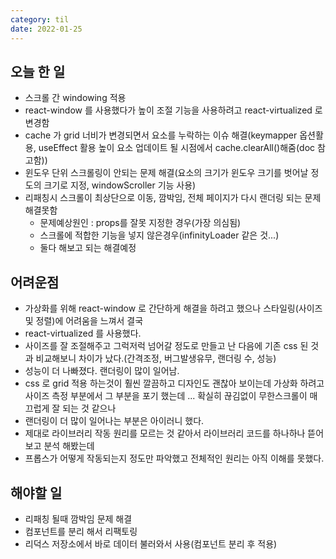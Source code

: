 ```yaml
---
category: til
date: 2022-01-25
---
```


## 오늘 한 일

- 스크롤 간 windowing 적용
- react-window 를 사용했다가 높이 조절 기능을 사용하려고 react-virtualized 로 변경함
- cache 가 grid 너비가 변경되면서 요소를 누락하는 이슈 해결(keymapper 옵션활용, useEffect 활용 높이 요소 업데이트 될 시점에서 cache.clearAll()해줌(doc 참고함))
- 윈도우 단위 스크롤링이 안되는 문제 해결(요소의 크기가 윈도우 크기를 벗어날 정도의 크기로 지정, windowScroller 기능 사용)
- 리패칭시 스크롤이 최상단으로 이동, 깜박임, 전체 페이지가 다시 랜더링 되는 문제 해결못함
  - 문제예상원인 : props를 잘못 지정한 경우(가장 의심됨)
  - 스크롤에 적합한 기능을 넣지 않은경우(infinityLoader 같은 것...)
  - 둘다 해보고 되는 해결예정

## 어려운점

- 가상화를 위해 react-window 로 간단하게 해결을 하려고 했으나 스타일링(사이즈 및 정렬)에 어려움을 느껴서 결국
- react-virtualized 를 사용했다.
- 사이즈를 잘 조절해주고 그럭저럭 넘어갈 정도로 만들고 난 다음에 기존 css 된 것과 비교해보니 차이가 났다.(간격조정, 버그발생유무, 랜더링 수, 성능)
- 성능이 더 나빠졌다. 랜더링이 많이 일어남.
- css 로 grid 적용 하는것이 훨씬 깔끔하고 디자인도 괜찮아 보이는데 가상화 하려고 사이즈 측정 부분에서 그 부분을 포기 했는데 ... 확실히 끊김없이 무한스크롤이 매끄럽게 잘 되는 것 같으나
- 랜더링이 더 많이 일어나는 부분은 아이러니 했다.
- 제대로 라이브러리 작동 원리를 모르는 것 같아서 라이브러리 코드를 하나하나 뜯어보고 분석 해봤는데
- 프롭스가 어떻게 작동되는지 정도만 파악했고 전체적인 원리는 아직 이해를 못했다.

## 해야할 일

- 리패칭 될때 깜박임 문제 해결
- 컴포넌트를 분리 해서 리팩토링
- 리덕스 저장소에서 바로 데이터 불러와서 사용(컴포넌트 분리 후 적용)
